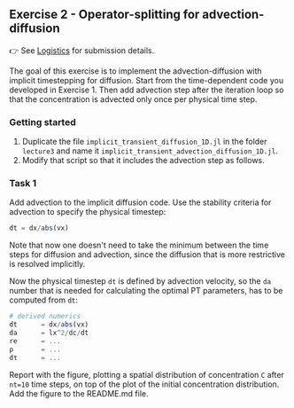<!--This file was generated, do not modify it.-->
## Exercise 2 - **Operator-splitting for advection-diffusion**

👉 See [Logistics](/logistics/#submission) for submission details.

The goal of this exercise is to implement the advection-diffusion with implicit timestepping for diffusion. Start from the time-dependent code you developed in Exercise 1. Then add advection step after the iteration loop so that the concentration is advected only once per physical time step.

### Getting started
1. Duplicate the file `implicit_transient_diffusion_1D.jl` in the folder `lecture3` and name it `implicit_transient_advection_diffusion_1D.jl`.
4. Modify that script so that it includes the advection step as follows.

### Task 1
Add advection to the implicit diffusion code. Use the stability criteria for advection to specify the physical timestep:

```julia
dt = dx/abs(vx)
```

Note that now one doesn't need to take the minimum between the time steps for diffusion and advection, since the diffusion that is more restrictive is resolved implicitly.

Now the physical timestep `dt` is defined by advection velocity, so the `da` number that is needed for calculating the optimal PT parameters, has to be computed from `dt`:

```julia
# derived numerics
dt      = dx/abs(vx)
da      = lx^2/dc/dt
re      = ...
ρ       = ...
dτ      = ...
```

Report with the figure, plotting a spatial distribution of concentration `C` after `nt=10` time steps, on top of the plot of the initial concentration distribution. Add the figure to the README.md file.

